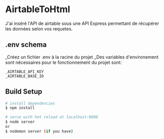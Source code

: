 # AirtableToHtml

J'ai inséré l'API de airtable sous une API Express permettant  de récupérer les données selon vos requetes.

## .env schema

_Créez un fichier .env à la racine du projet
_Des variables d'environement sont nécessaires pour le fonctionnement du projet sont:
    
    _AIRTABLE_API_KEY
    _AIRTABLE_BASE_ID

## Build Setup

```bash
# install dependencies
$ npm install

# serve with hot reload at localhost:8000
$ node server 
or 
$ nodemon server (if you have)

```
